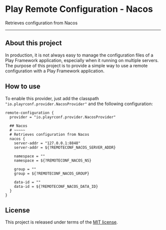 # Play Remote Configuration - Nacos

Retrieves configuration from Nacos
*****

## About this project
In production, it is not always easy to manage the configuration files of a
Play Framework application, especially when it running on multiple servers.
The purpose of this project is to provide a simple way to use a remote
configuration with a Play Framework application.



## How to use

To enable this provider, just add the classpath `"io.playrconf.provider.NacosProvider"`
and the following configuration:

```hocon
remote-configuration {
  provider = "io.playrconf.provider.NacosProvider"

  ## Nacos
  # ~~~~~
  # Retrieves configuration from Nacos
  nacos {
    server-addr = "127.0.0.1:8848"
    server-addr = ${?REMOTECONF_NACOS_SERVER_ADDR}

    namespace = ""
    namespace = ${?REMOTECONF_NACOS_NS}

    group = ""
    group = ${?REMOTECONF_NACOS_GROUP}

    data-id = ""
    data-id = ${?REMOTECONF_NACOS_DATA_ID}
  }
}
```


## License
This project is released under terms of the [MIT license](./LICENSE).
